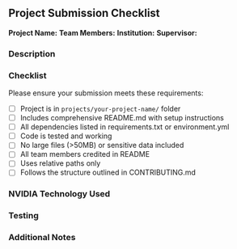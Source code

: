 ## Project Submission Checklist

**Project Name:** 
**Team Members:** 
**Institution:** 
**Supervisor:** 

### Description
<!-- Brief description of your project and what it demonstrates -->

### Checklist
Please ensure your submission meets these requirements:

- [ ] Project is in `projects/your-project-name/` folder
- [ ] Includes comprehensive README.md with setup instructions
- [ ] All dependencies listed in requirements.txt or environment.yml
- [ ] Code is tested and working
- [ ] No large files (>50MB) or sensitive data included
- [ ] All team members credited in README
- [ ] Uses relative paths only
- [ ] Follows the structure outlined in CONTRIBUTING.md

### NVIDIA Technology Used
<!-- Which NVIDIA technologies does your project showcase? (e.g., NIMs, RAPIDS, etc.) -->

### Testing
<!-- How did you test your project? Include any relevant results -->

### Additional Notes
<!-- Any other information reviewers should know --> 